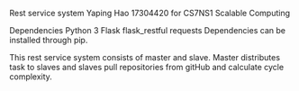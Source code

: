 Rest service system
Yaping Hao 17304420 for CS7NS1 Scalable Computing


Dependencies
Python 3
Flask
flask_restful
requests
Dependencies can be installed through pip.

This rest service system consists of master and slave. Master distributes task to slaves and slaves pull repositories from gitHub and calculate cycle complexity.
